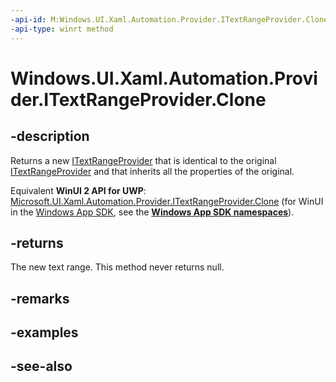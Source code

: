 ```yaml
---
-api-id: M:Windows.UI.Xaml.Automation.Provider.ITextRangeProvider.Clone
-api-type: winrt method
---
```


<!-- Method syntax
public Windows.UI.Xaml.Automation.Provider.ITextRangeProvider Clone()
-->

# Windows.UI.Xaml.Automation.Provider.ITextRangeProvider.Clone

## -description
Returns a new [ITextRangeProvider](itextrangeprovider.md) that is identical to the original [ITextRangeProvider](itextrangeprovider.md) and that inherits all the properties of the original.

Equivalent **WinUI 2 API for UWP**: [Microsoft.UI.Xaml.Automation.Provider.ITextRangeProvider.Clone](/windows/winui/api/microsoft.ui.xaml.automation.provider.itextrangeprovider.clone) (for WinUI in the [Windows App SDK](/windows/apps/windows-app-sdk/), see the **[Windows App SDK namespaces](/windows/windows-app-sdk/api/winrt/)**).

## -returns
The new text range. This method never returns null.

## -remarks

## -examples

## -see-also
